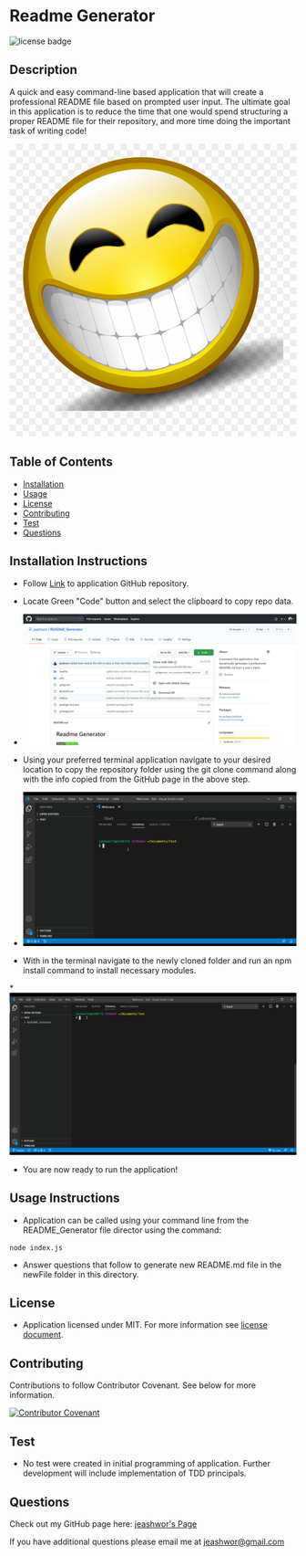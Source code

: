 # Readme Generator
![license badge](https://img.shields.io/badge/license-MIT-brightgreen)

## Description
  
A quick and easy command-line based application that will create a professional README file based on prompted user input.  The ultimate goal in this application is to reduce the time that one would spend structuring a proper README file for their repository, and more time doing the important task of writing code!
  
![screen shot](./utils/screenshot.png)

  
## Table of Contents
  
* [Installation](installation-instructions)  
* [Usage](#usage-instructions)  
* [License](#license)  
* [Contributing](#contributing)  
* [Test](#test-instructions)  
* [Questions](#questions)

  
## Installation Instructions

* Follow [Link](https://github.com/jeashwor/README_Generator) to application GitHub repository.

* Locate Green "Code" button and select the clipboard to copy repo data.

* ![GitHub Page](./utils/codeClone.png)

* Using your preferred terminal application navigate to your desired location to copy the repository folder using the git clone command along with the info copied from the GitHub page in the above step.

* ![GitHub Clone](./utils/gitHubClone.gif)

* With in the terminal navigate to the newly cloned folder and run an npm install command to install necessary modules.

*![NPM Install](./utils/npmInstall.gif)

* You are now ready to run the application!


## Usage Instructions

* Application can be called using your command line from the README_Generator file director using the command:
```
node index.js
```
* Answer questions that follow to generate new README.md file in the newFile folder in this directory. 


## License

* Application licensed under MIT.  For more information see [license document](./utils/license.md).


## Contributing

Contributions to follow Contributor Covenant.  See below for more information.

[![Contributor Covenant](https://img.shields.io/badge/Contributor%20Covenant-v2.0%20adopted-ff69b4.svg)](https://www.contributor-covenant.org/)


## Test

* No test were created in initial programming of application.  Further development will include implementation of TDD principals.  


## Questions

Check out my GitHub page here:  [jeashwor's Page](https://github.com/jeashwor)

If you have additional questions please email me at jeashwor@gmail.com
